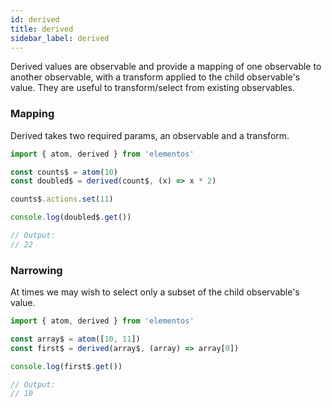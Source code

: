 ```yaml
---
id: derived
title: derived
sidebar_label: derived
---
```


Derived values are observable and provide a mapping of one observable to another observable, with a transform applied to the child observable's value. They are useful to transform/select from existing observables.

### Mapping

Derived takes two required params, an observable and a transform.

```js
import { atom, derived } from 'elementos'

const counts$ = atom(10)
const doubled$ = derived(count$, (x) => x * 2)

counts$.actions.set(11)

console.log(doubled$.get())

// Output:
// 22
```

### Narrowing

At times we may wish to select only a subset of the child observable's value.

```js
import { atom, derived } from 'elementos'

const array$ = atom([10, 11])
const first$ = derived(array$, (array) => array[0])

console.log(first$.get())

// Output:
// 10
```
